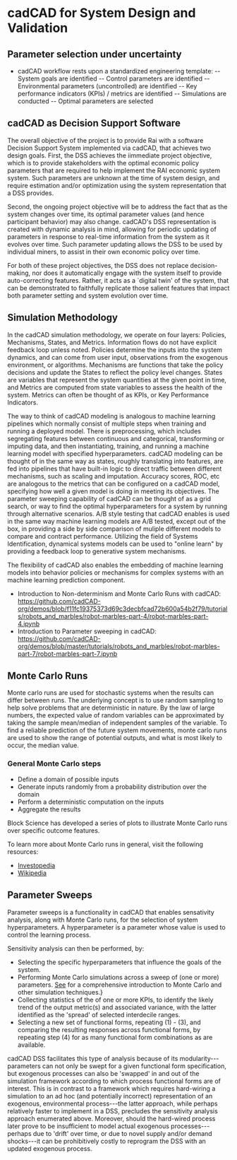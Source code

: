 # cadCAD for System Design and Validation 

## Parameter selection under uncertainty
- cadCAD workflow rests upon a standardized engineering
template:
-- System goals are identified
-- Control parameters are identified
-- Environmental parameters (uncontrolled) are identified
-- Key performance indicators (KPIs) / metrics are identified
-- Simulations are conducted
-- Optimal parameters are selected

## cadCAD as Decision Support Software
The overall objective of the project is to provide Rai with a software Decision Support System implemented via cadCAD, that achieves two design goals. First, the DSS achieves the iimmediate project objective, which is to provide stakeholders with the optimal economic policy parameters that are required to help implement the RAI economic system system. Such parameters are unknown at the time of system design, and require estimation and/or optimization using the system representation that a DSS provides. 

Second, the ongoing project objective will be to address the fact that as the system changes over time, its optimal parameter values (and hence participant behavior) may also change. cadCAD's DSS representation is created with dynamic analysis in mind, allowing for periodic updating of parameters in response to real-time information from the system as it evolves over time. Such parameter updating allows the DSS to be used by individual miners, to assist in their own economic policy over time. 

For both of these project objectives, the DSS does not replace decision-making, nor does it automatically engage with the system itself to provide auto-correcting features. Rather, it acts as a `digital twin' of the system, that can be demonstrated to faithfully replicate those salient features that impact both parameter setting and system evolution over time.

## Simulation Methodology
In the cadCAD simulation methodology, we operate on four layers: Policies, Mechanisms, States, and Metrics. Information flows do not have explicit feedback loop unless noted. Policies determine the inputs into the system dynamics, and can come from user input, observations from the exogenous environment, or algorithms. Mechanisms are functions that take the policy decisions and update the States to reflect the policy level changes. States are variables that represent the system quantities at the given point in time, and Metrics are computed from state variables to assess the health of the system. Metrics can often be thought of as KPIs, or Key Performance Indicators.

The way to think of cadCAD modeling is analogous to machine learning pipelines which normally consist of multiple steps when training and running a deployed model. There is preprocessing, which includes segregating features between continuous and categorical, transforming or imputing data, and then instantiating, training, and running a machine learning model with specified hyperparameters. cadCAD modeling can be thought of in the same way as states, roughly translating into features, are fed into pipelines that have built-in logic to direct traffic between different mechanisms, such as scaling and imputation. Accuracy scores, ROC, etc are analogous to the metrics that can be configured on a cadCAD model, specifying how well a given model is doing in meeting its objectives. The parameter sweeping capability of cadCAD can be thought of as a grid search, or way to find the optimal hyperparameters for a system by running through alternative scenarios. A/B style testing that cadCAD enables is used in the same way machine learning models are A/B tested, except out of the box, in providing a side by side comparison of muliple different models to compare and contract performance. Utilizing the field of Systems Identification, dynamical systems models can be used to "online learn" by providing a feedback loop to generative system mechanisms.

The flexibility of cadCAD also enables the embedding of machine learning models into behavior policies or mechanisms for complex systems with an machine learning prediction component.


* Introduction to Non-determinism and Monte Carlo Runs with cadCAD: 
https://github.com/cadCAD-org/demos/blob/f11fc19375373d69c3decbfcad72b600a54b2f79/tutorials/robots_and_marbles/robot-marbles-part-4/robot-marbles-part-4.ipynb
* Introduction to Parameter sweeping in cadCAD: https://github.com/cadCAD-org/demos/blob/master/tutorials/robots_and_marbles/robot-marbles-part-7/robot-marbles-part-7.ipynb

## Monte Carlo Runs
Monte carlo runs are used for stochastic systems when the results can differ between runs.  The underlying concept is to use random sampling to help solve problems that are deterministic in nature. By the law of large numbers, the expected value of random variables can be approximated by taking the sample mean/median of independent samples of the variable. To find a reliable prediction of the future system movements, monte carlo runs are used to show the range of potential outputs, and what is most likely to occur, the median value. 

### General Monte Carlo steps 
- Define a domain of possible inputs
- Generate inputs randomly from a probability distribution over the domain
 - Perform a deterministic computation on the inputs
- Aggregate the results

Block Science has developed a series of plots to illustrate Monte Carlo runs over specific outcome features.


To learn more about Monte Carlo runs in general, visit the following resources:
* [Investopedia](https://www.investopedia.com/terms/m/montecarlosimulation.asp)
* [Wikipedia](https://en.wikipedia.org/wiki/Monte_Carlo_method)


## Parameter Sweeps
Parameter sweeps is a functionality in cadCAD that enables sensativity analysis, along with Monte Carlo runs, for the selection of system hyperparameters. A hyperparameter is a parameter whose value is used to control the learning process.


Sensitivity analysis can then be performed, by: 
- Selecting the specific hyperparameters that influence the goals of the system.
- Performing Monte Carlo simulations across a sweep of (one or more)  parameters. [See](https://press.princeton.edu/books/hardcover/9780691152875/structural-macroeconometrics) for a comprehensive introduction to Monte Carlo and other simulation techniques.}
- Collecting statistics of the of one or more KPIs, to identify the likely trend of the output metric(s) and associated variance, with the latter identified as the 'spread' of selected interdecile ranges.
- Selecting a new set of functional forms, repeating (1) - (3), and comparing the resulting responses across functional forms, by repeating step (4) for as many functional form combinations as are available.

cadCAD DSS facilitates this type of analysis because of its modularity---parameters can not only be swept for a given functional form specification, but exogenous processes can also be 'swapped' in and out of the simulation framework according to which process functional forms are of interest. This is in contrast to a framework which requires hard-wiring a simulation to an ad hoc (and potentially incorrect) representation of an exogenous, environmental process---the latter approach, while perhaps relatively faster to implement in a DSS, precludes the sensitivity analysis approach enumerated above. Moreover, should the hard-wired process later prove to be insufficient to model actual exogenous processes---perhaps due to 'drift' over time, or due to novel supply and/or demand shocks---it can be prohibitively costly to reprogram the DSS with an updated exogenous process. 
